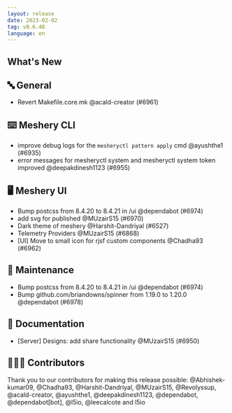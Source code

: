 ```yaml
---
layout: release
date: 2023-02-02
tag: v0.6.48
language: en
---
```


## What's New

## 🔤 General

- Revert Makefile.core.mk @acald-creator (#6961)

## ⌨️ Meshery CLI

- improve debug logs for the `mesheryctl pattern apply` cmd @ayushthe1 (#6935)
- error messages for mesheryctl system and mesheryctl system token improved @deepakdinesh1123 (#6955)

## 🖥 Meshery UI

- Bump postcss from 8.4.20 to 8.4.21 in /ui @dependabot (#6974)
- add svg for published @MUzairS15 (#6970)
- Dark theme of meshery @Harshit-Dandriyal (#6527)
- Telemetry Providers @MUzairS15 (#6868)
- [UI] Move to small icon for rjsf custom components @Chadha93 (#6962)

## 🧰 Maintenance

- Bump postcss from 8.4.20 to 8.4.21 in /ui @dependabot (#6974)
- Bump github.com/briandowns/spinner from 1.19.0 to 1.20.0 @dependabot (#6978)

## 📖 Documentation

- [Server] Designs: add share functionality @MUzairS15 (#6950)

## 👨🏽‍💻 Contributors

Thank you to our contributors for making this release possible:
@Abhishek-kumar09, @Chadha93, @Harshit-Dandriyal, @MUzairS15, @Revolyssup, @acald-creator, @ayushthe1, @deepakdinesh1123, @dependabot, @dependabot[bot], @l5io, @leecalcote and l5io
